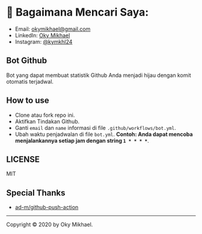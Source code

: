 # 🚀 Bagaimana Mencari Saya:

- Email: [okymikhael@gmail.com](okymikhael@gmail.com)
- LinkedIn: [Oky Mikhael](https://www.linkedin.com/in/bachtiar-firdaus-64b35419b/)
- Instagram: [@kymkhl24](https://www.instagram.com/kymkhl24/)

## Bot Github

Bot yang dapat membuat statistik Github Anda menjadi hijau dengan komit otomatis terjadwal.

## How to use

- Clone atau fork repo ini.
- Aktifkan Tindakan Github.
- Ganti `email` dan `name` informasi di file `.github/workflows/bot.yml`.
- Ubah waktu penjadwalan di file `bot.yml`. **Contoh: Anda dapat mencoba menjalankannya setiap jam dengan string `1 * * * *`**.

## LICENSE

MIT

## Special Thanks

- [ad-m/github-push-action](https://github.com/ad-m/github-push-action)

---

Copyright © 2020 by Oky Mikhael.